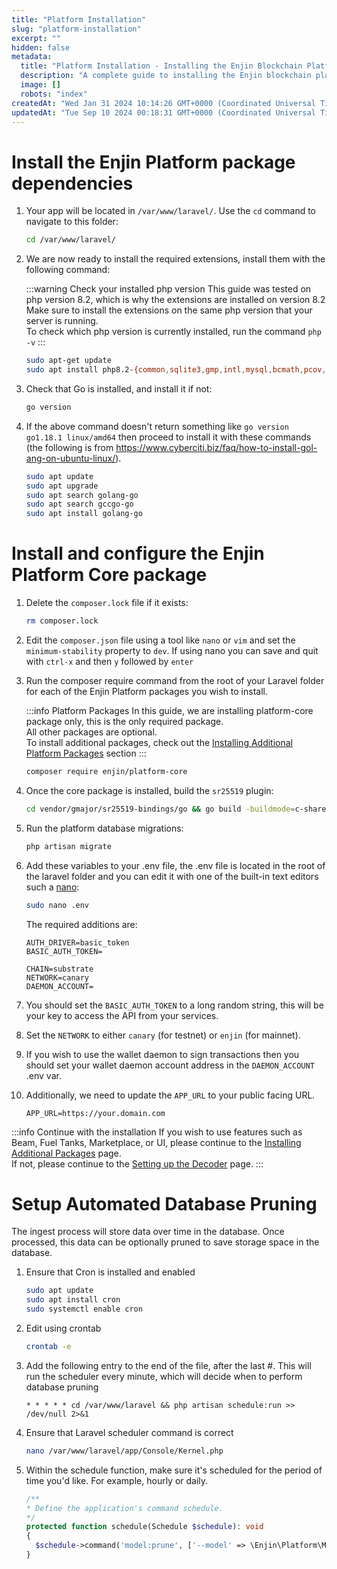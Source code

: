 ```yaml
---
title: "Platform Installation"
slug: "platform-installation"
excerpt: ""
hidden: false
metadata: 
  title: "Platform Installation - Installing the Enjin Blockchain Platform"
  description: "A complete guide to installing the Enjin blockchain platform, from prerequisites to deployment on cloud servers."
  image: []
  robots: "index"
createdAt: "Wed Jan 31 2024 10:14:26 GMT+0000 (Coordinated Universal Time)"
updatedAt: "Tue Sep 10 2024 00:18:31 GMT+0000 (Coordinated Universal Time)"
---
```

# Install the Enjin Platform package dependencies

1. Your app will be located in `/var/www/laravel/`. Use the `cd` command to navigate to this folder:

   ```bash
   cd /var/www/laravel/
   ```

2. We are now ready to install the required extensions, install them with the following command:

   :::warning Check your installed php version
   This guide was tested on php version 8.2, which is why the extensions are installed on version 8.2  
   Make sure to install the extensions on the same php version that your server is running.  
   To check which php version is currently installed, run the command `php -v`
   :::

   ```bash
   sudo apt-get update
   sudo apt install php8.2-{common,sqlite3,gmp,intl,mysql,bcmath,pcov,redis} 
   ```

3. Check that Go is installed, and install it if not:
   ```bash
   go version
   ```

4. If the above command doesn't return something like `go version go1.18.1 linux/amd64` then proceed to install it with these commands (the following is from https://www.cyberciti.biz/faq/how-to-install-gol-ang-on-ubuntu-linux/). 
   ```bash
   sudo apt update
   sudo apt upgrade
   sudo apt search golang-go
   sudo apt search gccgo-go
   sudo apt install golang-go
   ```

# Install and configure the Enjin Platform Core package

1. Delete the `composer.lock` file if it exists:

   ```bash
   rm composer.lock
   ```

2. Edit the `composer.json` file using a tool like `nano` or `vim` and set the `minimum-stability` property to `dev`.  If using nano you can save and quit with `ctrl-x` and then `y` followed by `enter`

3. Run the composer require command from the root of your Laravel folder for each of the Enjin Platform packages you wish to install.

   :::info Platform Packages
   In this guide, we are installing platform-core package only, this is the only required package.  
   All other packages are optional.  
   To install additional packages, check out the [Installing Additional Platform Packages](doc:installing-additional-packages) section
   :::

   ```bash
   composer require enjin/platform-core  
   ```

4. Once the core package is installed, build the `sr25519` plugin:

   ```bash
   cd vendor/gmajor/sr25519-bindings/go && go build -buildmode=c-shared -o sr25519.so . && mv sr25519.so ../src/Crypto/sr25519.so && chown $USER:www-data ../src/Crypto/sr25519.so && cd ../../../../
   ```

5. Run the platform database migrations:

   ```bash
   php artisan migrate
   ```

6. Add these variables to your .env file, the .env file is located in the root of the laravel folder and you can edit it with one of the built-in text editors such a [nano](https://www.nano-editor.org/):

   ```bash
   sudo nano .env
   ```

   The required additions are: 

   ```Text
   AUTH_DRIVER=basic_token
   BASIC_AUTH_TOKEN=

   CHAIN=substrate
   NETWORK=canary
   DAEMON_ACCOUNT=
   ```

7. You should set the `BASIC_AUTH_TOKEN` to a long random string, this will be your key to access the API from your services. 

8. Set the `NETWORK` to either `canary` (for testnet) or `enjin` (for mainnet).

9. If you wish to use the wallet daemon to sign transactions then you should set your wallet daemon account address in the `DAEMON_ACCOUNT` .env var.

10. Additionally, we need to update the `APP_URL` to your public facing URL.
    ```Text
    APP_URL=https://your.domain.com
    ```

:::info Continue with the installation
If you wish to use features such as Beam, Fuel Tanks, Marketplace, or UI, please continue to the [Installing Additional Packages](doc:installing-additional-packages) page.  
If not, please continue to the [Setting up the Decoder](doc:setting-up-the-decoder) page.
:::

# Setup Automated Database Pruning

The ingest process will store data over time in the database. Once processed, this data can be optionally pruned to save storage space in the database.

1. Ensure that Cron is installed and enabled
   ```bash
   sudo apt update
   sudo apt install cron
   sudo systemctl enable cron
   ```
2. Edit using crontab
   ```bash
   crontab -e
   ```
3. Add the following entry to the end of the file, after the last #. This will run the scheduler every minute, which will decide when to perform database pruning
   ```text
   * * * * * cd /var/www/laravel && php artisan schedule:run >> /dev/null 2>&1
   ```
4. Ensure that Laravel scheduler command is correct
   ```bash
   nano /var/www/laravel/app/Console/Kernel.php
   ```
5. Within the schedule function, make sure it's scheduled for the period of time you'd like. For example, hourly or daily.
   ```php
   /**
   * Define the application's command schedule.
   */
   protected function schedule(Schedule $schedule): void
   {
     $schedule->command('model:prune', ['--model' => \Enjin\Platform\Models\Laravel\Block::class])->daily();
   }
   ```
